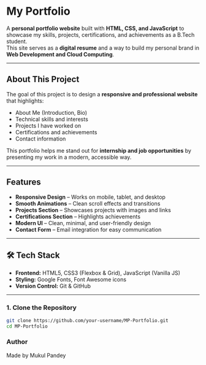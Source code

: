 # My Portfolio

A **personal portfolio website** built with **HTML, CSS, and JavaScript** to showcase my skills, projects, certifications, and achievements as a B.Tech student.  
This site serves as a **digital resume** and a way to build my personal brand in **Web Development and Cloud Computing**.

---

## About This Project

The goal of this project is to design a **responsive and professional website** that highlights:

- About Me (Introduction, Bio)  
- Technical skills and interests  
- Projects I have worked on  
- Certifications and achievements  
- Contact information  

This portfolio helps me stand out for **internship and job opportunities** by presenting my work in a modern, accessible way.

---

## Features

- **Responsive Design** – Works on mobile, tablet, and desktop  
- **Smooth Animations** – Clean scroll effects and transitions  
- **Projects Section** – Showcases projects with images and links  
- **Certifications Section** – Highlights achievements  
- **Modern UI** – Clean, minimal, and user-friendly design  
- **Contact Form** – Email integration for easy communication  

---

## 🛠️ Tech Stack

- **Frontend:** HTML5, CSS3 (Flexbox & Grid), JavaScript (Vanilla JS)  
- **Styling:** Google Fonts, Font Awesome icons  
- **Version Control:** Git & GitHub  

---

### 1. Clone the Repository
```bash
git clone https://github.com/your-username/MP-Portfolio.git
cd MP-Portfolio
```
### Author

Made by Mukul Pandey

